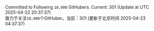 Committed to Following `10,000` GitHubers. Current: <!-- FOLLOWING_COUNT -->301<!-- FOLLOWING_COUNT --> (Update at UTC <!-- LAST_UPDATED -->2025-04-22 20:37:37<!-- LAST_UPDATED -->)<br>
致力于关注`10,000`个GitHuber。当前：<!-- FOLLOWING_COUNT -->301<!-- FOLLOWING_COUNT --> (更新于北京时间 <!-- LAST_UPDATED_CST -->2025-04-23 04:37:37<!-- LAST_UPDATED_CST -->)
